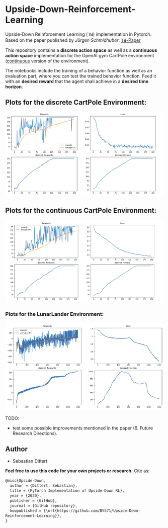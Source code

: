 # Upside-Down-Reinforcement-Learning

Upside-Down Reinforcement Learning (⅂ꓤ) implementation in Pytorch. <br/>
Based on the paper published by *Jürgen Schmidhuber*: [⅂ꓤ-Paper](https://github.com/BY571/Upside-Down-Reinforcement-Learning/tree/master/paper)

This repository contains a **discrete action space** as well as a **continuous action space**  implementation for the OpenAI gym CartPole environment ([continuous](https://gist.github.com/iandanforth/e3ffb67cf3623153e968f2afdfb01dc8) version of the environment).

The notebooks include the training of a behavior function as well as an evaluation part, where you can test the trained behavior function. Feed it with an **desired reward** that the agent shall achieve in a **desired time horizon**.


## Plots for the discrete CartPole Environment:
![plot](imgs/Graph.PNG)


## Plots for the continuous CartPole Environment:
![plot](imgs/Graph1.PNG)

### Plots for the LunarLander Environment:
![plot](imgs/upside_down_lunarlander.png)



TODO:
- test some possible improvements mentioned in the paper (6. Future Research Directions).

## Author
- Sebastian Dittert

**Feel free to use this code for your own projects or research.**
Cite as:
```
@misc{Upside-Down,
  author = {Dittert, Sebastian},
  title = {PyTorch Implementation of Upside-Down RL},
  year = {2020},
  publisher = {GitHub},
  journal = {GitHub repository},
  howpublished = {\url{https://github.com/BY571/Upside-Down-Reinforcement-Learning}},
}
```
